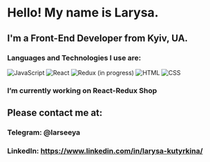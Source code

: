# Hello! My name is Larysa. 
## I'm a Front-End Developer from Kyiv, UA.

### Languages and Technologies I use are: 
![JavaScript](https://img.shields.io/badge/-JavaScript-090909?style=for-the-badge&logo=javascript) 
![React](https://img.shields.io/badge/-React-090909?style=for-the-badge&logo=react)
![Redux](https://img.shields.io/badge/-Redux-090909?style=for-the-badge&logo=redux) (in progress) 
![HTML](https://img.shields.io/badge/-HTML-090909?style=for-the-badge&logo=html5)
![CSS](https://img.shields.io/badge/-CSS-090909?style=for-the-badge&logo=css3)

### I’m currently working on React-Redux Shop

## Please contact me at: 
### Telegram: @larseeya
### LinkedIn: https://www.linkedin.com/in/larysa-kutyrkina/
